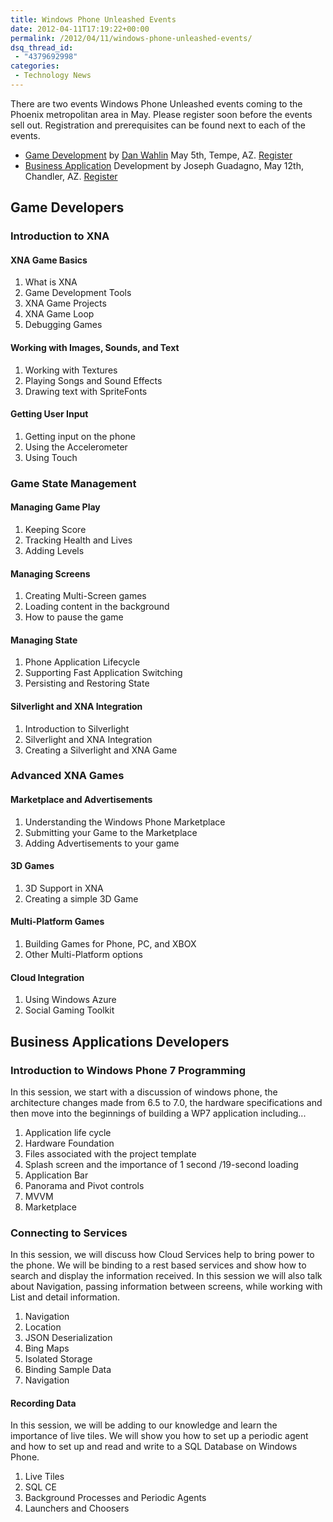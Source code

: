 ```yaml
---
title: Windows Phone Unleashed Events
date: 2012-04-11T17:19:22+00:00
permalink: /2012/04/11/windows-phone-unleashed-events/
dsq_thread_id:
 - "4379692998"
categories:
 - Technology News
---
```

There are two events Windows Phone Unleashed events coming to the Phoenix metropolitan area in May. Please register soon before the events sell out. Registration and prerequisites can be found next to each of the events.

* [Game Development](#game-developers) by [Dan Wahlin](http://weblogs.asp.net/dwahlin/) May 5th, Tempe, AZ. [Register](http://www.winphoneunleashed.com/register?ticketType=49ec85c5-afc2-4c92-91c4-cd73af3a9453)
* [Business Application](#business-applications-developers) Development by Joseph Guadagno, May 12th, Chandler, AZ. [Register](http://www.winphoneunleashed.com/register?ticketType=0dd86188-b195-4c30-9285-969d81a89e18)

## Game Developers

### Introduction to XNA

#### XNA Game Basics

1. What is XNA
2. Game Development Tools
3. XNA Game Projects
4. XNA Game Loop
5. Debugging Games

#### Working with Images, Sounds, and Text

1. Working with Textures
2. Playing Songs and Sound Effects
3. Drawing text with SpriteFonts

#### Getting User Input

1. Getting input on the phone
2. Using the Accelerometer
3. Using Touch

### Game State Management

#### Managing Game Play

1. Keeping Score
2. Tracking Health and Lives
3. Adding Levels

#### Managing Screens

1. Creating Multi-Screen games
2. Loading content in the background
3. How to pause the game

#### Managing State

1. Phone Application Lifecycle
2. Supporting Fast Application Switching
3. Persisting and Restoring State

#### Silverlight and XNA Integration

1. Introduction to Silverlight
2. Silverlight and XNA Integration
3. Creating a Silverlight and XNA Game

### Advanced XNA Games

#### Marketplace and Advertisements

1. Understanding the Windows Phone Marketplace
2. Submitting your Game to the Marketplace
3. Adding Advertisements to your game

#### 3D Games

1. 3D Support in XNA
2. Creating a simple 3D Game

#### Multi-Platform Games

1. Building Games for Phone, PC, and XBOX
2. Other Multi-Platform options

#### Cloud Integration

1. Using Windows Azure
2. Social Gaming Toolkit

## Business Applications Developers

### Introduction to Windows Phone 7 Programming

In this session, we start with a discussion of windows phone, the architecture changes made from 6.5 to 7.0, the hardware specifications and then move into the beginnings of building a WP7 application including...

1. Application life cycle
2. Hardware Foundation
3. Files associated with the project template
4. Splash screen and the importance of 1 second /19-second loading
5. Application Bar
6. Panorama and Pivot controls
7. MVVM
8. Marketplace

### Connecting to Services

In this session, we will discuss how Cloud Services help to bring power to the phone. We will be binding to a rest based services and show how to search and display the information received. In this session we will also talk about Navigation, passing information between screens, while working with List and detail information.

1. Navigation
2. Location
3. JSON Deserialization
4. Bing Maps
5. Isolated Storage
6. Binding Sample Data
7. Navigation

#### Recording Data

In this session, we will be adding to our knowledge and learn the importance of live tiles. We will show you how to set up a periodic agent and how to set up and read and write to a SQL Database on Windows Phone.

1. Live Tiles
2. SQL CE
3. Background Processes and Periodic Agents
4. Launchers and Choosers